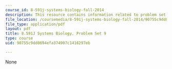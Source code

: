 ```yaml
---
course_id: 8-591j-systems-biology-fall-2014
description: This resource contains information related to problem set 9.
file_location: /coursemedia/8-591j-systems-biology-fall-2014/90755c9dd0694efa374907c1416297eb_MIT8_591JF14_ProblemSet9.pdf
file_type: application/pdf
layout: pdf
title: 8.591J Systems Biology, Problem Set 9
type: course
uid: 90755c9dd0694efa374907c1416297eb

---
```

None